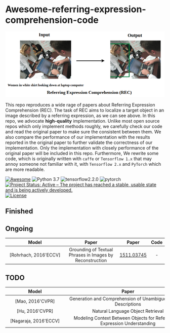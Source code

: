 # Awesome-referring-expression-comprehension-code

![REC](./REC.png)

This repo reproduces a wide rage of papers about Referring Expression Comprehension (REC). The task of REC aims to localize a target object in an image described by a referring expression, as we can see above. In this repo, we advocate **high-quality** implementation. Unlike most open source repos which only implement methods roughly, we carefully check our code and read the original paper to make sure the consistent between them. We also compare the performance of our implementation with the results reported in the original paper to further validate the correctness of our implementation. Only the implementation with closely performance of the original paper will be included in this repo. Furthermore, We rewrite some code, which is originally written with `caffe` or `Tensorflow 1.x` that may annoy someone not familiar with it, with `Tensorflow 2.x` and `PyTorch` which are more readable.

[![Awesome](https://cdn.rawgit.com/sindresorhus/awesome/d7305f38d29fed78fa85652e3a63e154dd8e8829/media/badge.svg)](https://github.com/sindresorhus/awesome) ![Python 3.7](https://img.shields.io/badge/python-3.7-green.svg) ![tensorflow2.2.0](https://img.shields.io/badge/tensorflow-2.2.0-orange) ![pytorch](https://img.shields.io/badge/pytorch-1.5.0-blue) [![Project Status: Active – The project has reached a stable, usable state and is being actively developed.](http://www.repostatus.org/badges/latest/active.svg)](http://www.repostatus.org/#active) [![License](http://img.shields.io/badge/license-MIT-brightgreen.svg?style=flat)](LICENSE.md)

## Finished

## Ongoing
 **Model** | **Paper** | **Paper** | **Code** 
|:-:|:-:|:-:|:-:|
| <div style="width: 130pt">[Rohrhach, 2016'ECCV]</div> | Grounding of Textual Phrases in Images by Reconstruction | [1511.03745](https://arxiv.org/abs/1511.03745)| - |

## TODO

 **Model** | **Paper** | **Paper** | **Code** 
|:-:|:-:|:-:|:-:|
| <div style="width: 130pt">[Mao, 2016'CVPR]</div> |<div style="width: 290pt">Generation and Comprehension of Unambiguous Object Descriptions</div>| [1511.02283](https://arxiv.org/abs/1511.02283)|  |
| [Hu, 2016'CVPR] | Natural Language Object Retrieval | [1511.04164](https://arxiv.org/abs/1511.04164)| - |
| <div style="width: 130pt">[Nagaraja, 2016'ECCV]</div> | Modeling Context Between Objects for Referring &nbsp;&nbsp;&nbsp;&nbsp;&nbsp; Expression Understanding | [1608.00525](https://arxiv.org/abs/1608.00525)| - |